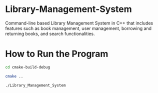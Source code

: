 # Library-Management-System
Command-line based Library Management System in C++ that includes features such as book management, user management, borrowing and returning books, and search functionalities. 

# How to Run the Program

```bash
cd cmake-build-debug
```

```bash
cmake ..
```

```bash
./Library_Management_System
```
